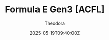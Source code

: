 ---
title: "Formula E Gen3 [ACFL]"
meta_title: ""
description: "Formula E Gen3 2023 (acfl_formula_e_gen3) by ACFL"
date: 2025-05-19T09:40:00Z
thumb: Go6Nw9d
mainimage: NYUP15v
cargallery: ["GxTOEws", "B0LOsZK", "MCWcFyc"]
categories: ["Car"]
author: "Theodora"
tags: ["Spark Racing Technology", "Formula E", "Formula", "France", "2023", "ACFL"]
draft: false
link: https://mods.to/0DjD682bec2850ba3
zipsize: "185 MB"
manu: Spark Racing Technology
championship: Formula E
country: France
year: 2023
class: Formula
drivetrain: AWD
engine: Electric
power: "335 bhp"
torque: "1500"
mass: "720"
speed: "260"
accel: "s seconds"
gb: "--speed"
creator: ACFL
version: "1.0"
csp: "0.2.4"
carname: "Formula E Gen3"
folder: acfl_formula_e_gen3
livery: "21 included"
r2r: 1
host: mods
---